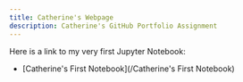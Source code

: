 ```yaml
---
title: Catherine's Webpage
description: Catherine's GitHub Portfolio Assignment
---
```


Here is a link to my very first Jupyter Notebook:
- [Catherine's First Notebook](/Catherine's First Notebook)
